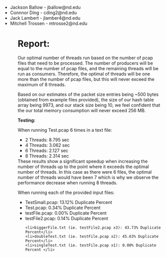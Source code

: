 <ul>
    <li>Jackson Ballow - jballow@nd.edu</li>
    <li>Connnor Ding - cding2@nd.edu</li>
    <li>Jack Lambert - jlamber4@nd.edu</li>
    <li>Mitchell Trossen - mtrosse2@nd.edu</li>
<ul>

# Report:

Our optimal number of threads run based on the number of pcap files that need to be processed. The number of producers will be equal to the number of
pcap files, and the remaining threads will be run as consumers. Therefore, the optimal of threads will be one more than the number of pcap files, but
this will never exceed the maximum of 8 threads.

Based on our estimates of the packet size entries being ~500 bytes (obtained from example files provided), the size of our hash table array being 9973,
and our stack size being 10, we feel confident that the our total memory consumption will never exceed 256 MB.


<b>Testing:</b>

When running Test.pcap 6 times in a text file:
<ul>
    <li>2 Threads: 8.795 sec</li>
    <li>4 Threads: 3.062 sec</li>
    <li>6 Threads: 2.127 sec</li>
    <li>8 Threads: 2.314 sec</li>
</ul>
    These results show a significant speedup when increasing the number of threads up to the point where it exceeds the optimal number of threads.
    In this case as there were 6 files, the optimal number of threads would have been 7 which is why we observe the performance decrease when running
    8 threads.

When running each of the provided input files:
<ul>
    <li>TestSmall.pcap: 13.12% Duplicate Percent</li>
    <li>Test.pcap: 0.34% Duplicate Percent</li>
    <li>testFile.pcap: 0.00% Duplicate Percent</li>
    <li>testFile2.pcap: 0.14% Duplicate Percent</li>

    <li>biggerFile.txt (ie. testFile2.pcap x3): 43.73% Duplicate Percent</li>
    <li>doubleTest.txt (ie. testFile.pcap x2): 45.63% Duplicate Percent</li>
    <li>singleTest.txt (ie. testFile.pcap x1): 0.00% Duplicate Percent </li>
</ul>
